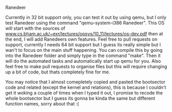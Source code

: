   Ranedeer

  Currently in 32 bit support only, you can test it out by using qemu, but I only test Ranedeer using the command "qemu-system-i386 Ranedeer". This OS will start with the sources of www.cs.bham.ac.uk/~exr/lectures/opsys/10_11/lectures/os-dev.pdf then at the end, I will add Ranedeers own features. Feel free to pull requests on support, currently I needs 64 bit support but I guess its really simple but I wan't to focus on the main stuff happening.
  You can compile this by going into the Ranedeer folder and simply type in the command "make". Then it will do the automated tasks and automatically start up qemu for you. Also feel free to make pull requests to organise files but this will require changing up a bit of code, but thats completely fine for me.

  You may notice that I almost comepletely copied and pasted the bootsector code and related (except the kernel and relations), this is because I couldn't get it woking a couple of times when I typed it out, I promise to recode the whole bootsector but I guess its gonna be kinda the same but different function names, sorry about that :(
